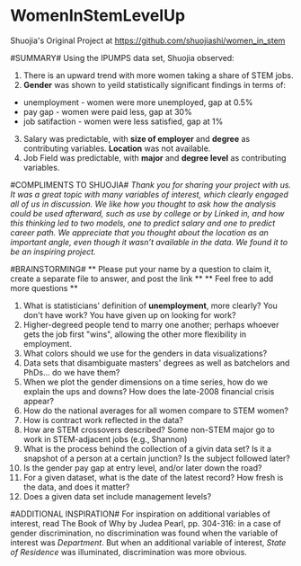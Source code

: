 # WomenInStemLevelUp

Shuojia's Original Project at https://github.com/shuojiashi/women_in_stem

#SUMMARY#
Using the IPUMPS data set, Shuojia observed:
1. There is an upward trend with more women taking a share of STEM jobs.
2. **Gender** was shown to yeild statistically significant findings in terms of:
  * unemployment - women were more unemployed, gap at 0.5%
  * pay gap - women were paid less, gap at 30%
  * job satifaction - women were less satisfied, gap at 1%
3. Salary was predictable, with **size of employer** and **degree** as contributing variables. **Location** was not available.
4. Job Field was predictable, with **major** and **degree level** as contributing variables. 

#COMPLIMENTS TO SHUOJIA#
*Thank you for sharing your project with us. It was a great topic with many variables of interest, which clearly engaged all of us in discussion. We like how you thought to ask how the analysis could be used afterward, such as use by college or by Linked in, and how this thinking led to two models, one to predict salary and one to predict career path. We appreciate that you thought about the location as an important angle, even though it wasn’t available in the data. We found it to be an inspiring project.*

#BRAINSTORMING#
** Please put your name by a question to claim it, create a separate file to answer, and post the link **
** Feel free to add more questions **
1. What is statisticians' definition of **unemployment**, more clearly? You don't have work? You have given up on looking for work?
2. Higher-degreed people tend to marry one another; perhaps whoever gets the job first "wins", allowing the other more flexibility in employment.
3. What colors should we use for the genders in data visualizations?
4. Data sets that disambiguate masters' degrees as well as batchelors and PhDs... do we have them?
5. When we plot the gender dimensions on a time series, how do we explain the ups and downs? How does the late-2008 financial crisis appear?
6. How do the national averages for all women compare to STEM women?
7. How is contract work reflected in the data?
8. How are STEM crossovers described? Some non-STEM major go to work in STEM-adjacent jobs (e.g., Shannon)
9. What is the process behind the collection of a givin data set? Is it a snapshot of a person at a certain junction? Is the subject followed later?
10. Is the gender pay gap at entry level, and/or later down the road?
11. For a given dataset, what is the date of the latest record? How fresh is the data, and does it matter?
12. Does a given data set include management levels?





#ADDITIONAL INSPIRATION#
For inspiration on additional variables of interest, read The Book of Why by Judea Pearl, pp. 304-316: in a case of gender discrimination, no discrimination was found when the variable of interest was *Department*. But when an additional variable of interest, *State of Residence* was illuminated, discrimination was more obvious.
